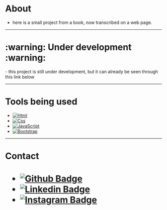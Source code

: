 <h1>About</h1>

- here is a small project from a book, now transcribed on a web page.

------------------------------------------------------------------------------
<h1 text-algin="center">:warning: Under development :warning:</h1>
-  this project is still under development, but it can already be seen through this link below 

------------------------------------------------------------------------------ 
<h1>Tools being used</h1>

- [![Html](https://img.shields.io/badge/HTML-239120?style=for-the-badge&logo=html5&logoColor=white)]()
- [![Css](https://img.shields.io/badge/CSS3-1572B6?style=for-the-badge&logo=css3&logoColor=white)]()
- [![JavaScript](https://img.shields.io/badge/JavaScript-323330?style=for-the-badge&logo=javascript&logoColor=F7DF1E)]()
- [![Bootstrap](https://img.shields.io/badge/Bootstrap-563D7C?style=for-the-badge&logo=bootstrap&logoColor=white)]()

------------------------------------------------------------------------------

<h1>Contact<h1>

- [![Github Badge](https://img.shields.io/badge/GitHub-100000?style=for-the-badge&logo=github&logoColor=white&link=https://github.com/Caiozxx)](https://github.com/Caiozxx)
- [![Linkedin Badge](https://img.shields.io/badge/LinkedIn-0077B5?style=for-the-badge&logo=linkedin&logoColor=white&link=https://www.linkedin.com/in/caio-ferreira-0679411b2/)](https://www.linkedin.com/in/caio-ferreira-0679411b2/)
- [![Instagram Badge](https://img.shields.io/badge/Instagram-E4405F?style=for-the-badge&logo=instagram&logoColor=white&link=https://www.instagram.com/_caiozzzz/)](https://www.instagram.com/_caiozzzz/)